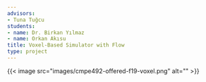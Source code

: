 ```yaml
---
advisors:
- Tuna Tuğcu
students:
- name: Dr. Birkan Yılmaz
- name: Orkan Akısu
title: Voxel-Based Simulator with Flow
type: project
---
```


{{< image src="images/cmpe492-offered-f19-voxel.png" alt="" >}}